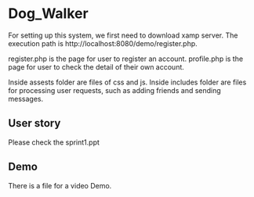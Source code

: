 # Dog_Walker

For setting up this system, we first need to download xamp server. The execution path is http://localhost:8080/demo/register.php.

register.php is the page for user to register an account.
profile.php is the page for user to check the detail of their own account.

Inside assests folder are files of css and js.
Inside includes folder are files for processing user requests, such as adding friends and sending messages.

## User story
Please check the sprint1.ppt

## Demo
There is a file for a video Demo.

